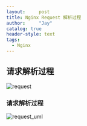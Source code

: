 ```yaml
---
layout:     post
title: Nginx Request 解析过程
author:     "Jay"
catalog: true
header-style: text
tags:
  - Nginx
---
```

## 请求解析过程
![request](/_post/nginx/images/request.png)

### 请求解析过程
![request_uml](/_post/nginx/images/ngx_http_read_client_request_body.png)
